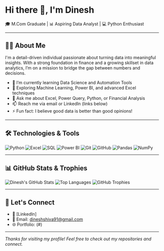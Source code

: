 # Hi there 👋, I'm Dinesh

🎓 M.Com Graduate | 📊 Aspiring Data Analyst | 💻 Python Enthusiast

---

## 👨‍💻 About Me

I'm a detail-driven individual passionate about turning data into meaningful insights. With a strong foundation in finance and a growing skillset in data analytics, I’m on a mission to bridge the gap between numbers and decisions.

- 🔭 I’m currently learning Data Science and Automation Tools  
- 🌱 Exploring Machine Learning, Power BI, and advanced Excel techniques  
- 💬 Ask me about Excel, Power Query, Python, or Financial Analysis  
- 📫 Reach me via email or LinkedIn (links below)  
- ⚡ Fun fact: I believe good data is better than good opinions!

---

## 🛠️ Technologies & Tools

![Python](https://img.shields.io/badge/-Python-3776AB?style=flat&logo=python&logoColor=white)
![Excel](https://img.shields.io/badge/-Excel-217346?style=flat&logo=microsoft-excel&logoColor=white)
![SQL](https://img.shields.io/badge/-SQL-4479A1?style=flat&logo=postgresql&logoColor=white)
![Power BI](https://img.shields.io/badge/-PowerBI-F2C811?style=flat&logo=power-bi&logoColor=black)
![Git](https://img.shields.io/badge/-Git-F05032?style=flat&logo=git&logoColor=white)
![GitHub](https://img.shields.io/badge/-GitHub-181717?style=flat&logo=github&logoColor=white)
![Pandas](https://img.shields.io/badge/-Pandas-150458?style=flat&logo=pandas&logoColor=white)
![NumPy](https://img.shields.io/badge/-NumPy-013243?style=flat&logo=numpy&logoColor=white)

---

## 📊 GitHub Stats & Trophies

![Dinesh's GitHub Stats](https://github-readme-stats.vercel.app/api?username=humongous1&show_icons=true&theme=radical)
![Top Languages](https://github-readme-stats.vercel.app/api/top-langs/?username=humongous1&layout=compact&theme=radical)
![GitHub Trophies](https://github-profile-trophy.vercel.app/?username=humongous1&theme=radical&margin-w=10&margin-h=10)

---

## 🔗 Let's Connect

- 💼 [LinkedIn]
- 📧 Email: dineshshiva91@gmail.com
- 🌐 Portfolio: (#)

---

*Thanks for visiting my profile! Feel free to check out my repositories and connect.*

